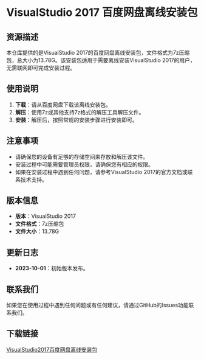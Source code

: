 # VisualStudio 2017 百度网盘离线安装包

## 资源描述

本仓库提供的是VisualStudio 2017的百度网盘离线安装包，文件格式为7z压缩包，总大小为13.78G。该安装包适用于需要离线安装VisualStudio 2017的用户，无需联网即可完成安装过程。

## 使用说明

1. **下载**：请从百度网盘下载该离线安装包。
2. **解压**：使用7z或其他支持7z格式的解压工具解压文件。
3. **安装**：解压后，按照常规的安装步骤进行安装即可。

## 注意事项

- 请确保您的设备有足够的存储空间来存放和解压该文件。
- 安装过程中可能需要管理员权限，请确保您有相应的权限。
- 如果在安装过程中遇到任何问题，请参考VisualStudio 2017的官方文档或联系技术支持。

## 版本信息

- **版本**：VisualStudio 2017
- **文件格式**：7z压缩包
- **文件大小**：13.78G

## 更新日志

- **2023-10-01**：初始版本发布。

## 联系我们

如果您在使用过程中遇到任何问题或有任何建议，请通过GitHub的Issues功能联系我们。

## 下载链接

[VisualStudio2017百度网盘离线安装包](https://pan.quark.cn/s/2fc6ff9e6c07)